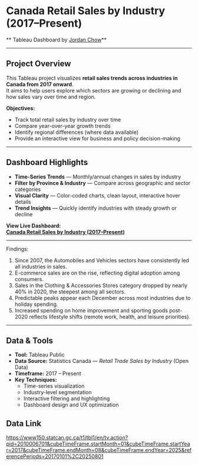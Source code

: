 # Canada Retail Sales by Industry (2017–Present)

** Tableau Dashboard by [Jordan Chow](https://public.tableau.com/app/profile/jordan.chow4539)**  

---

## Project Overview  
This Tableau project visualizes **retail sales trends across industries in Canada from 2017 onward**.  
It aims to help users explore which sectors are growing or declining and how sales vary over time and region.  

**Objectives:**  
- Track total retail sales by industry over time  
- Compare year-over-year growth trends  
- Identify regional differences (where data available)  
- Provide an interactive view for business and policy decision-making  

---

## Dashboard Highlights  
- **Time-Series Trends** — Monthly/annual changes in sales by industry  
- **Filter by Province & Industry** — Compare across geographic and sector categories  
- **Visual Clarity** — Color-coded charts, clean layout, interactive hover details  
- **Trend Insights** — Quickly identify industries with steady growth or decline  

**View Live Dashboard:**  
[**Canada Retail Sales by Industry (2017–Present)**](https://public.tableau.com/app/profile/jordan.chow4539/viz/CanadaRetailSalesByIndustryFrom2017/Dashboard1?publish=yes)

---

Findings:
1. Since 2007, the Automobiles and Vehicles sectors have consistently led all industries in sales.
2. E-commerce sales are on the rise, reflecting digital adoption among consumers.
3. Sales in the Clothing & Accessories Stores category dropped by nearly 40% in 2020, the steepest among all sectors.
4. Predictable peaks appear each December across most industries due to holiday spending.
5. Increased spending on home improvement and sporting goods post-2020 reflects lifestyle shifts (remote work, health, and leisure priorities).

---

## Data & Tools  
- **Tool:** Tableau Public  
- **Data Source:** Statistics Canada — *Retail Trade Sales by Industry* (Open Data)  
- **Timeframe:** 2017 – Present  
- **Key Techniques:**  
  - Time-series visualization  
  - Industry-level segmentation  
  - Interactive filtering and highlighting  
  - Dashboard design and UX optimization
 
## Data Link
https://www150.statcan.gc.ca/t1/tbl1/en/tv.action?pid=2010006701&cubeTimeFrame.startMonth=01&cubeTimeFrame.startYear=2017&cubeTimeFrame.endMonth=08&cubeTimeFrame.endYear=2025&referencePeriods=20170101%2C20250801
